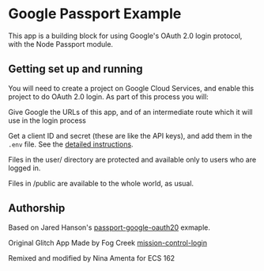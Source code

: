 Google Passport Example
========================

This app is a building block for using Google's OAuth 2.0 login protocol, with the Node Passport module.

## Getting set up and running

You will need to create a project on Google Cloud Services, and enable this project to 
do OAuth 2.0 login.  As part of this process you will:

Give Google the URLs of this app, and of an intermediate route which it will use in the login process

Get a client ID and secret (these are like the API keys), and add them in the `.env` file. See the [detailed instructions](https://web.cs.ucdavis.edu/~amenta/s20/oauthClientID.html).



Files in the user/ directory are protected and available only to users who are logged in. 

Files in /public are available to the whole world, as usual. 


Authorship
--------------

Based on Jared Hanson's [passport-google-oauth20](https://github.com/jaredhanson/passport-google-oauth2) 
exmaple.

Original Glitch App Made by Fog Creek [mission-control-login](https://glitch.com/~mission-control-login)


Remixed and modified by Nina Amenta for ECS 162



